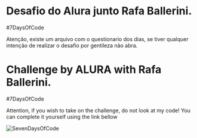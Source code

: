 # Desafio do Alura junto Rafa Ballerini.

#7DaysOfCode

Atenção, existe um arquivo com o questionario dos dias, se tiver qualquer intenção de realizar o desafio por gentileza não abra.

# Challenge by ALURA with Rafa Ballerini.

#7DaysOfCode

Attention, if you wish to take on the challenge, do not look at my code! You can complete it yourself using the link bellow

![SevenDaysOfCode](https://cursos.alura.com.br/forum/topico-duvida-7-days-of-code-383378#:~:text=O%207%20Days%20Of%20Code,Python%2C%20Java%2C%20entre%20outros.)


